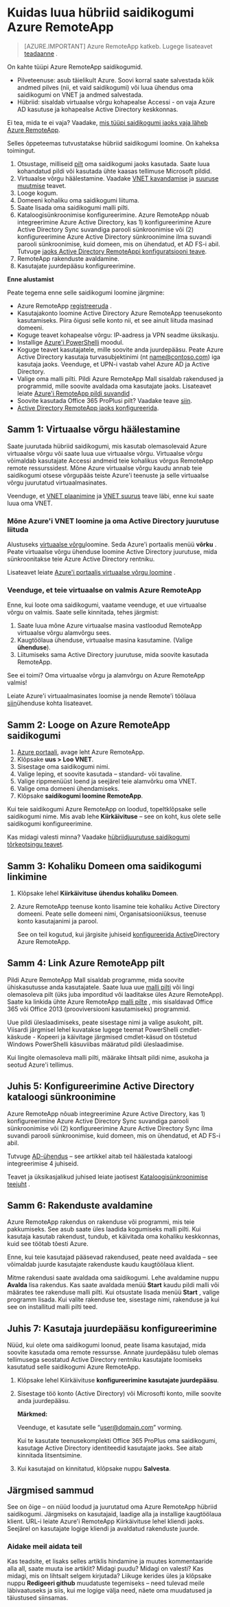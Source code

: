 <properties
    pageTitle="Kuidas luua hübriid saidikogumi Azure RemoteApp | Microsoft Azure'i"
    description="Saate teada, kuidas RemoteApp, mis loob ühenduse oma sisevõrgus juurutamise loomiseks."
    services="remoteapp"
    documentationCenter=""
    authors="lizap"
    manager="mbaldwin"
    editor=""/>

<tags
    ms.service="remoteapp"
    ms.workload="compute"
    ms.tgt_pltfrm="na"
    ms.devlang="na"
    ms.topic="article"
    ms.date="08/15/2016"
    ms.author="elizapo"/>

# <a name="how-to-create-a-hybrid-collection-for-azure-remoteapp"></a>Kuidas luua hübriid saidikogumi Azure RemoteApp

> [AZURE.IMPORTANT]
> Azure RemoteApp katkeb. Lugege lisateavet [teadaanne](https://go.microsoft.com/fwlink/?linkid=821148) .

On kahte tüüpi Azure RemoteApp saidikogumid.

- Pilveteenuse: asub täielikult Azure. Soovi korral saate salvestada kõik andmed pilves (nii, et vaid saidikogumi) või luua ühendus oma saidikogumi on VNET ja andmed salvestada.   
- Hübriid: sisaldab virtuaalse võrgu kohapealse Accessi - on vaja Azure AD kasutuse ja kohapealse Active Directory keskkonnas.

Ei tea, mida te ei vaja? Vaadake, [mis tüüpi saidikogumi jaoks vaja läheb Azure RemoteApp](remoteapp-collections.md).

Selles õppeteemas tutvustatakse hübriid saidikogumi loomine. On kaheksa toimingut.

1.  Otsustage, milliseid [pilt](remoteapp-imageoptions.md) oma saidikogumi jaoks kasutada. Saate luua kohandatud pildi või kasutada ühte kaasas tellimuse Microsoft pildid.
2. Virtuaalse võrgu häälestamine. Vaadake [VNET kavandamise](remoteapp-planvnet.md) ja [suuruse muutmise](remoteapp-vnetsizing.md) teavet.
2.  Looge kogum.
2.  Domeeni kohaliku oma saidikogumi liituma.
3.  Saate lisada oma saidikogumi malli pilti.
4.  Kataloogisünkroonimise konfigureerimine. Azure RemoteApp nõuab integreerimine Azure Active Directory, kas 1) konfigureerimine Azure Active Directory Sync suvandiga parooli sünkroonimise või (2) konfigureerimine Azure Active Directory sünkroonimine ilma suvandi parooli sünkroonimise, kuid domeen, mis on ühendatud, et AD FS-i abil. Tutvuge [jaoks Active Directory RemoteAppi konfiguratsiooni teave](remoteapp-ad.md).
5.  RemoteApp rakenduste avaldamine.
6.  Kasutajate juurdepääsu konfigureerimine.

**Enne alustamist**

Peate tegema enne selle saidikogumi loomine järgmine:

- Azure RemoteApp [registreeruda](https://azure.microsoft.com/services/remoteapp/) .
- Kasutajakonto loomine Active Directory Azure RemoteApp teenusekonto kasutamiseks. Piira õigusi selle konto nii, et see ainult liituda masinad domeeni.
- Koguge teavet kohapealse võrgu: IP-aadress ja VPN seadme üksikasju.
- Installige [Azure'i PowerShelli](../powershell-install-configure.md) moodul.
- Koguge teavet kasutajatele, mille soovite anda juurdepääsu. Peate Azure Active Directory kasutaja turvasubjektinimi (nt name@contoso.com) iga kasutaja jaoks. Veenduge, et UPN-i vastab vahel Azure AD ja Active Directory.
- Valige oma malli pilti. Pildi Azure RemoteApp Mall sisaldab rakendused ja programmid, mille soovite avaldada oma kasutajate jaoks. Lisateavet leiate [Azure'i RemoteApp pildi suvandid](remoteapp-imageoptions.md) .
- Soovite kasutada Office 365 ProPlusi pilt? Vaadake teave [siin](remoteapp-officesubscription.md).
- [Active Directory RemoteApp jaoks konfigureerida](remoteapp-ad.md).



## <a name="step-1-set-up-your-virtual-network"></a>Samm 1: Virtuaalse võrgu häälestamine
Saate juurutada hübriid saidikogumi, mis kasutab olemasolevaid Azure virtuaalse võrgu või saate luua uue virtuaalse võrgu. Virtuaalse võrgu võimaldab kasutajate Accessi andmeid teie kohalikus võrgus RemoteApp remote ressurssidest. Mõne Azure virtuaalse võrgu kaudu annab teie saidikogumi otsese võrgupääs teiste Azure'i teenuste ja selle virtuaalse võrgu juurutatud virtuaalmasinates.

Veenduge, et [VNET plaanimine](remoteapp-planvnet.md) ja [VNET suurus](remoteapp-vnetsizing.md) teave läbi, enne kui saate luua oma VNET.

### <a name="create-an-azure-vnet-and-join-it-to-your-active-directory-deployment"></a>Mõne Azure'i VNET loomine ja oma Active Directory juurutuse liituda

Alustuseks [virtuaalse võrgu](../virtual-network/virtual-networks-create-vnet-arm-pportal.md)loomine. Seda Azure'i portaalis menüü **võrku** . Peate virtuaalse võrgu ühenduse loomine Active Directory juurutuse, mida sünkroonitakse teie Azure Active Directory rentniku.

Lisateavet leiate [Azure'i portaalis virtuaalse võrgu loomine](../virtual-network/virtual-networks-create-vnet-arm-pportal.md) .

### <a name="make-sure-your-virtual-network-is-ready-for-azure-remoteapp"></a>Veenduge, et teie virtuaalse on valmis Azure RemoteApp
Enne, kui loote oma saidikogumi, vaatame veenduge, et uue virtuaalse võrgu on valmis. Saate selle kinnitada, tehes järgmist:

1. Saate luua mõne Azure virtuaalse masina vastloodud RemoteApp virtuaalse võrgu alamvõrgu sees.
2. Kaugtöölaua ühenduse, virtuaalse masina kasutamine. (Valige **ühenduse**).
3. Liitumiseks sama Active Directory juurutuse, mida soovite kasutada RemoteApp.

See ei toimi? Oma virtuaalse võrgu ja alamvõrgu on Azure RemoteApp valmis!

Leiate Azure'i virtuaalmasinates loomise ja nende Remote'i töölaua [siin](https://msdn.microsoft.com/library/azure/jj156003.aspx)ühenduse kohta lisateavet.

## <a name="step-2-create-an-azure-remoteapp-collection"></a>Samm 2: Looge on Azure RemoteApp saidikogumi ##



1. [Azure portaali](http://manage.windowsazure.com), avage leht Azure RemoteApp.
2. Klõpsake **uus > Loo VNET**.
3. Sisestage oma saidikogumi nimi.
4. Valige leping, et soovite kasutada – standard- või tavaline.
5. Valige rippmenüüst loend ja seejärel teie alamvõrku oma VNET.
6. Valige oma domeeni ühendamiseks.
5. Klõpsake **saidikogumi loomine RemoteApp**.

Kui teie saidikogumi Azure RemoteApp on loodud, topeltklõpsake selle saidikogumi nime. Mis avab lehe **Kiirkäivituse** – see on koht, kus olete selle saidikogumi konfigureerimine.

Kas midagi valesti minna? Vaadake [hübriidjuurutuse saidikogumi tõrkeotsingu teavet](remoteapp-hybridtrouble.md).

## <a name="step-3-link-your-collection-to-the-local-domain"></a>Samm 3: Kohaliku Domeen oma saidikogumi linkimine ##


1. Klõpsake lehel **Kiirkäivituse** **ühendus kohaliku Domeen**.
2. Azure RemoteApp teenuse konto lisamine teie kohaliku Active Directory domeeni. Peate selle domeeni nimi, Organisatsiooniüksus, teenuse konto kasutajanimi ja parool.

    See on teil kogutud, kui järgisite juhiseid [konfigureerida Active](remoteapp-ad.md)Directory Azure RemoteApp.


## <a name="step-4-link-to-an-azure-remoteapp-image"></a>Samm 4: Link Azure RemoteApp pilt ##

Pildi Azure RemoteApp Mall sisaldab programme, mida soovite ühiskasutusse anda kasutajatele. Saate luua uue [malli pilti](remoteapp-imageoptions.md) või lingi olemasoleva pilt (üks juba imporditud või laaditakse üles Azure RemoteApp). Saate ka linkida ühte Azure RemoteApp [malli pilte](remoteapp-images.md) , mis sisaldavad Office 365 või Office 2013 (prooviversiooni kasutamiseks) programmid.

Uue pildi üleslaadimiseks, peate sisestage nimi ja valige asukoht, pilt. Viisardi järgmisel lehel kuvatakse lugege teemat PowerShelli cmdlet-käskude - Kopeeri ja käivitage järgmised cmdlet-käsud on tõstetud Windows PowerShelli käsuviibas määratud pildi üleslaadimise.

Kui lingite olemasoleva malli pilti, määrake lihtsalt pildi nime, asukoha ja seotud Azure'i tellimus.



## <a name="step-5-configure-active-directory-directory-synchronization"></a>Juhis 5: Konfigureerimine Active Directory kataloogi sünkroonimine ##

Azure RemoteApp nõuab integreerimine Azure Active Directory, kas 1) konfigureerimine Azure Active Directory Sync suvandiga parooli sünkroonimise või (2) konfigureerimine Azure Active Directory Sync ilma suvandi parooli sünkroonimise, kuid domeen, mis on ühendatud, et AD FS-i abil.

Tutvuge [AD-ühendus](https://blogs.technet.microsoft.com/enterprisemobility/2014/08/04/connecting-ad-and-azure-ad-only-4-clicks-with-azure-ad-connect/) – see artikkel aitab teil häälestada kataloogi integreerimise 4 juhiseid.

Teavet ja üksikasjalikud juhised leiate jaotisest [Kataloogisünkroonimise teejuht](http://msdn.microsoft.com//library/azure/hh967642.aspx) .

## <a name="step-6-publish-apps"></a>Samm 6: Rakenduste avaldamine ##

Azure RemoteApp rakendus on rakenduse või programmi, mis teie pakkumiseks. See asub saate üles laadida kogumiseks malli pilti. Kui kasutaja kasutab rakendust, tundub, et käivitada oma kohaliku keskkonnas, kuid see töötab tõesti Azure.

Enne, kui teie kasutajad pääsevad rakendused, peate need avaldada – see võimaldab juurde kasutajate rakenduste kaudu kaugtöölaua klient.

Mitme rakendusi saate avaldada oma saidikogumi. Lehe avaldamine nuppu **Avalda** lisa rakendus. Kas saate avaldada menüü **Start** kaudu pildi malli või määrates tee rakenduse malli pilti. Kui otsustate lisada menüü **Start** , valige programm lisada. Kui valite rakenduse tee, sisestage nimi, rakenduse ja kui see on installitud malli pilti teed.

## <a name="step-7-configure-user-access"></a>Juhis 7: Kasutaja juurdepääsu konfigureerimine ##

Nüüd, kui olete oma saidikogumi loonud, peate lisama kasutajad, mida soovite kasutada oma remote ressursse. Annate juurdepääsu tuleb olemas tellimusega seostatud Active Directory rentniku kasutajate loomiseks kasutatud selle saidikogumi Azure RemoteApp.

1.  Klõpsake lehel Kiirkäivituse **konfigureerimine kasutajate juurdepääsu**.
2.  Sisestage töö konto (Active Directory) või Microsofti konto, mille soovite anda juurdepääsu.

    **Märkmed:**

    Veenduge, et kasutate selle “user@domain.com” vorming.

    Kui te kasutate teenusekomplekti Office 365 ProPlus oma saidikogumi, kasutage Active Directory identiteedid kasutajate jaoks. See aitab kinnitada litsentsimine.


3.  Kui kasutajad on kinnitatud, klõpsake nuppu **Salvesta**.


## <a name="next-steps"></a>Järgmised sammud ##
See on õige – on nüüd loodud ja juurutatud oma Azure RemoteApp hübriid saidikogumi. Järgmiseks on kasutajaid, laadige alla ja installige kaugtöölaua klient. URL-i leiate Azure'i RemoteApp Kiirkäivituse lehel kliendi jaoks. Seejärel on kasutajate logige kliendi ja avaldatud rakenduste juurde.



### <a name="help-us-help-you"></a>Aidake meil aidata teil
Kas teadsite, et lisaks selles artiklis hindamine ja muutes kommentaaride alla all, saate muuta ise artiklit? Midagi puudu? Midagi on valesti? Kas midagi, mis on lihtsalt selgem kirjutada? Liikuge kerides üles ja klõpsake nuppu **Redigeeri github** muudatuste tegemiseks – need tulevad meile läbivaatuseks ja siis, kui me logige välja need, näete oma muudatused ja täiustused siinsamas.
